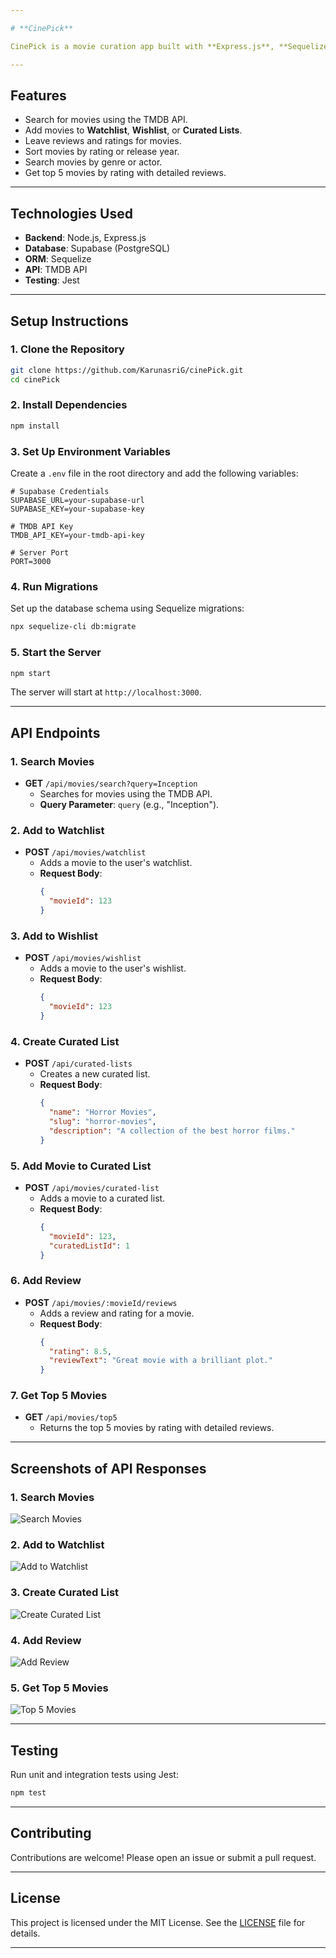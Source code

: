 ```yaml
---

# **CinePick**

CinePick is a movie curation app built with **Express.js**, **Sequelize**, and **Supabase**. It allows users to search for movies, add them to watchlists or wishlists, create curated lists, and leave reviews. The app uses the **TMDB API** for movie data and **Supabase** for data storage.

---
```


## **Features**
- Search for movies using the TMDB API.
- Add movies to **Watchlist**, **Wishlist**, or **Curated Lists**.
- Leave reviews and ratings for movies.
- Sort movies by rating or release year.
- Search movies by genre or actor.
- Get top 5 movies by rating with detailed reviews.

---

## **Technologies Used**
- **Backend**: Node.js, Express.js
- **Database**: Supabase (PostgreSQL)
- **ORM**: Sequelize
- **API**: TMDB API
- **Testing**: Jest

---

## **Setup Instructions**

### **1. Clone the Repository**
```bash
git clone https://github.com/KarunasriG/cinePick.git
cd cinePick
```

### **2. Install Dependencies**
```bash
npm install
```

### **3. Set Up Environment Variables**
Create a `.env` file in the root directory and add the following variables:
```env
# Supabase Credentials
SUPABASE_URL=your-supabase-url
SUPABASE_KEY=your-supabase-key

# TMDB API Key
TMDB_API_KEY=your-tmdb-api-key

# Server Port
PORT=3000
```

### **4. Run Migrations**
Set up the database schema using Sequelize migrations:
```bash
npx sequelize-cli db:migrate
```

### **5. Start the Server**
```bash
npm start
```

The server will start at `http://localhost:3000`.

---

## **API Endpoints**

### **1. Search Movies**
- **GET** `/api/movies/search?query=Inception`
  - Searches for movies using the TMDB API.
  - **Query Parameter**: `query` (e.g., "Inception").

### **2. Add to Watchlist**
- **POST** `/api/movies/watchlist`
  - Adds a movie to the user's watchlist.
  - **Request Body**:
    ```json
    {
      "movieId": 123
    }
    ```

### **3. Add to Wishlist**
- **POST** `/api/movies/wishlist`
  - Adds a movie to the user's wishlist.
  - **Request Body**:
    ```json
    {
      "movieId": 123
    }
    ```

### **4. Create Curated List**
- **POST** `/api/curated-lists`
  - Creates a new curated list.
  - **Request Body**:
    ```json
    {
      "name": "Horror Movies",
      "slug": "horror-movies",
      "description": "A collection of the best horror films."
    }
    ```

### **5. Add Movie to Curated List**
- **POST** `/api/movies/curated-list`
  - Adds a movie to a curated list.
  - **Request Body**:
    ```json
    {
      "movieId": 123,
      "curatedListId": 1
    }
    ```

### **6. Add Review**
- **POST** `/api/movies/:movieId/reviews`
  - Adds a review and rating for a movie.
  - **Request Body**:
    ```json
    {
      "rating": 8.5,
      "reviewText": "Great movie with a brilliant plot."
    }
    ```

### **7. Get Top 5 Movies**
- **GET** `/api/movies/top5`
  - Returns the top 5 movies by rating with detailed reviews.

---

## **Screenshots of API Responses**

### **1. Search Movies**
![Search Movies](screenshots/search-movies.png)

### **2. Add to Watchlist**
![Add to Watchlist](screenshots/add-to-watchlist.png)

### **3. Create Curated List**
![Create Curated List](screenshots/create-curated-list.png)

### **4. Add Review**
![Add Review](screenshots/add-review.png)

### **5. Get Top 5 Movies**
![Top 5 Movies](screenshots/top5-movies.png)

---

## **Testing**
Run unit and integration tests using Jest:
```bash
npm test
```

---

## **Contributing**
Contributions are welcome! Please open an issue or submit a pull request.

---

## **License**
This project is licensed under the MIT License. See the [LICENSE](LICENSE) file for details.

---
